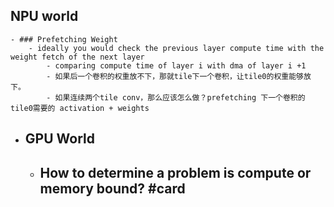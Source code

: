 ## NPU world
	- ### Prefetching Weight
		- ideally you would check the previous layer compute time with the weight fetch of the next layer
			- comparing compute time of layer i with dma of layer i +1
			- 如果后一个卷积的权重放不下，那就tile下一个卷积，让tile0的权重能够放下。
			- 如果连续两个tile conv，那么应该怎么做？prefetching 下一个卷积的tile0需要的 activation + weights
- ## GPU World
	- How to determine a problem is compute or memory bound? #card
		-